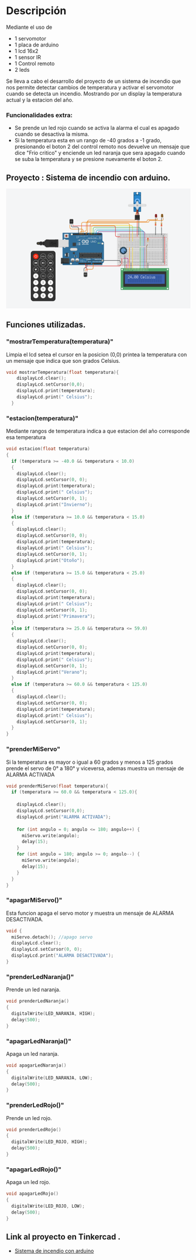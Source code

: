 # Descripción
Mediante el uso de
+ 1 servomotor  
+ 1 placa de arduino
+ 1 lcd 16x2
+ 1 sensor IR
+ 1 Control remoto
+ 2 leds

Se lleva a cabo el desarrollo del proyecto de un sistema de incendio que nos
permite detectar cambios de temperatura y activar el servomotor cuando se detecta
un incendio. Mostrando por un display la temperatura actual y la estacion del año. 

### Funcionalidades extra:
+ Se prende un led rojo cuando se activa la alarma el cual es apagado cuando
se desactiva la misma.
+ Si la temperatura esta en un rango de -40 grados a -1 grado, presionando el boton 2
del control remoto nos devuelve un mensaje que dice "Frio critico" y enciende un 
led naranja que sera apagado cuando se suba la temperatura y se presione nuevamente el boton 2.


## Proyecto : Sistema de incendio con arduino.


![visual](imagenes/esquemaSPD.png)
## Funciones utilizadas.

### "mostrarTemperatura(temperatura)"
Limpia el lcd setea el cursor en la posicion (0,0) printea la temperatura con un mensaje
que indica que son grados Celsius.

```C++
void mostrarTemperatura(float temperatura){
    displayLcd.clear();
    displayLcd.setCursor(0,0);
    displayLcd.print(temperatura);
    displayLcd.print(" Celsius");
  }
```



### "estacion(temperatura)"
Mediante rangos de temperatura indica a que estacion del año corresponde esa temperatura

```C++
void estacion(float temperatura)
{
  if (temperatura >= -40.0 && temperatura < 10.0)
  {
    displayLcd.clear();
    displayLcd.setCursor(0, 0);
    displayLcd.print(temperatura);
    displayLcd.print(" Celsius");
    displayLcd.setCursor(0, 1);
    displayLcd.print("Invierno");
  }
  else if (temperatura >= 10.0 && temperatura < 15.0)
  {
    displayLcd.clear();
    displayLcd.setCursor(0, 0);
    displayLcd.print(temperatura);
    displayLcd.print(" Celsius");
    displayLcd.setCursor(0, 1);
    displayLcd.print("Otoño");
  }
  else if (temperatura >= 15.0 && temperatura < 25.0)
  {
    displayLcd.clear();
    displayLcd.setCursor(0, 0);
    displayLcd.print(temperatura);
    displayLcd.print(" Celsius");
    displayLcd.setCursor(0, 1);
    displayLcd.print("Primavera");
  }
  else if (temperatura >= 25.0 && temperatura <= 59.0)
  {
    displayLcd.clear();
    displayLcd.setCursor(0, 0);
    displayLcd.print(temperatura);
    displayLcd.print(" Celsius");
    displayLcd.setCursor(0, 1);
    displayLcd.print("Verano");
  }
  else if (temperatura >= 60.0 && temperatura < 125.0)
  {
    displayLcd.clear();
    displayLcd.setCursor(0, 0);
    displayLcd.print(temperatura);
    displayLcd.print(" Celsius");
    displayLcd.setCursor(0, 1);
  }
}
```

### "prenderMiServo"
Si la temperatura es mayor o igual a 60 grados y menos a 125 grados prende el servo de 0° a 180° y viceversa, ademas
muestra un mensaje de ALARMA ACTIVADA
```C++
void prenderMiServo(float temperatura){
  if (temperatura >= 60.0 && temperatura < 125.0){
    
    displayLcd.clear();
    displayLcd.setCursor(0,0);
    displayLcd.print("ALARMA ACTIVADA");
    
    for (int angulo = 0; angulo <= 180; angulo++) {
      miServo.write(angulo); 
      delay(15);  
    }
    for (int angulo = 180; angulo >= 0; angulo--) {
      miServo.write(angulo);  
      delay(15);  
    }
  }
}
```

### "apagarMiServo()"

Esta funcion apaga el servo motor y muestra un mensaje de ALARMA DESACTIVADA.
```C++
void {
  miServo.detach(); //apago servo
  displayLcd.clear();
  displayLcd.setCursor(0, 0);
  displayLcd.print("ALARMA DESACTIVADA"); 
}
```

### "prenderLedNaranja()"
Prende un led naranja.
```C++
void prenderLedNaranja()
{  
  digitalWrite(LED_NARANJA, HIGH);
  delay(500);  
}
```


### "apagarLedNaranja()"
Apaga un led naranja.
```C++
void apagarLedNaranja()
{  
  digitalWrite(LED_NARANJA, LOW);
  delay(500); 
}
```


### "prenderLedRojo()"
Prende un led rojo.
```C++
void prenderLedRojo()
{
  digitalWrite(LED_ROJO, HIGH);  
  delay(500);                  
}
```


### "apagarLedRojo()"
Apaga un led rojo.
```C++
void apagarLedRojo()
{
  digitalWrite(LED_ROJO, LOW);
  delay(500); 
}
```



## Link al proyecto en Tinkercad .
* [Sistema de incendio con arduino](https://www.tinkercad.com/things/43lA6GC9jwC-segundo-parcial-spd/editel)

